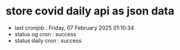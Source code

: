 # store covid daily api as json data

- last cronjob : Friday, 07 February 2025 01:10:34
- status og cron : success
- status daily cron : success
      
      